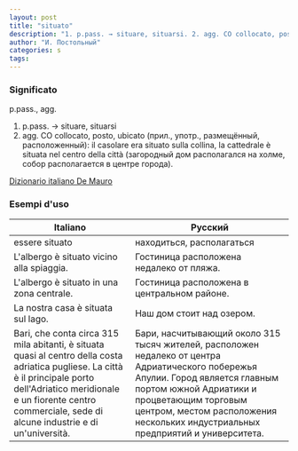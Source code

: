 ```yaml
---
layout: post
title: "situato"
description: "1. p.pass. → situare, situarsi. 2. agg. CO collocato, posto, ubicato (прил., употр., размещённый, расположенный): il casolare era situato sulla collina, la cattedrale è situata nel centro della città (загородный дом располагался на холме, собор располагается в центре города)."
author: "И. Постольный"
categories: s
tags:
---
```


### Significato

p.pass., agg.

1. p.pass. → situare, situarsi
2. agg. CO collocato, posto, ubicato (прил., употр., размещённый, расположенный): il casolare era situato sulla collina, la cattedrale è situata nel centro della città (загородный дом располагался на холме, собор располагается в центре города).

[Dizionario italiano De Mauro](https://dizionario.internazionale.it/parola/situato)

### Esempi d'uso

| Italiano | Русский |
|----------|---------|
|essere situato|находиться, располагаться|
|L'albergo è situato vicino alla spiaggia.|Гостиница расположена недалеко от пляжа.|
|L'albergo è situato in una zona centrale.|Гостиница расположена в центральном районе.|
|La nostra casa è situata sul lago.|Наш дом стоит над озером.|
|Bari, che conta circa 315 mila abitanti, è situata quasi al centro della costa adriatica pugliese. La città è il principale porto dell'Adriatico meridionale e un fiorente centro commerciale, sede di alcune industrie e di un'università.|Бари, насчитывающий около 315 тысяч жителей, расположен недалеко от центра Адриатического побережья Апулии. Город является главным портом южной Адриатики и процветающим торговым центром, местом расположения нескольких индустриальных предприятий и университета.|